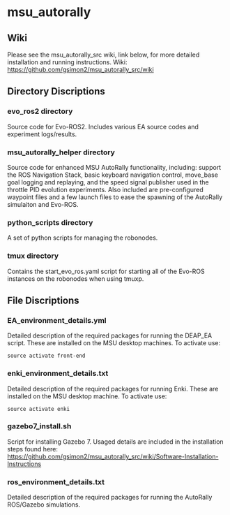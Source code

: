 # msu_autorally #


## Wiki ##
Please see the msu_autorally_src wiki, link below, for more detailed installation and running instructions.
Wiki: https://github.com/gsimon2/msu_autorally_src/wiki


## Directory Discriptions ##
### evo_ros2 directory ###
Source code for Evo-ROS2. Includes various EA source codes and experiment logs/results.

### msu_autorally_helper directory ###
Source code for enhanced MSU AutoRally functionality, including: support the ROS Navigation Stack, basic keyboard navigation control, move_base goal logging and replaying, and the speed signal publisher used in the throttle PID evolution experiments.
Also included are pre-configured waypoint files and a few launch files to ease the spawning of the AutoRally simulaiton and Evo-ROS.

### python_scripts directory ###
A set of python scripts for managing the robonodes.

### tmux directory ###
Contains the start_evo_ros.yaml script for starting all of the Evo-ROS instances on the robonodes when using tmuxp.


## File Discriptions ##
### EA_environment_details.yml ###
Detailed description of the required packages for running the DEAP_EA script. These are installed on the MSU desktop machines.
To activate use:

```source activate front-end```

### enki_environment_details.txt ###
Detailed description of the required packages for running Enki. These are installed on the MSU desktop machine.
To activate use:

```source activate enki```

### gazebo7_install.sh ###
Script for installing Gazebo 7. Usaged details are included in the installation steps found here: https://github.com/gsimon2/msu_autorally_src/wiki/Software-Installation-Instructions


### ros_environment_details.txt ###
Detailed description of the required packages for running the AutoRally ROS/Gazebo simulations.






